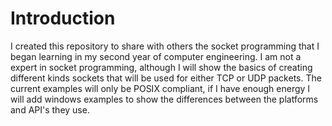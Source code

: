 # Introduction
I created this repository to share with others the socket programming that I began learning in my second year of computer engineering. I am not a expert in socket programming, although I will show the basics of creating different kinds sockets that will be used for either TCP or UDP packets. The current examples will only be POSIX compliant, if I have enough energy I will add windows examples to show the differences between the platforms and API's they use.
